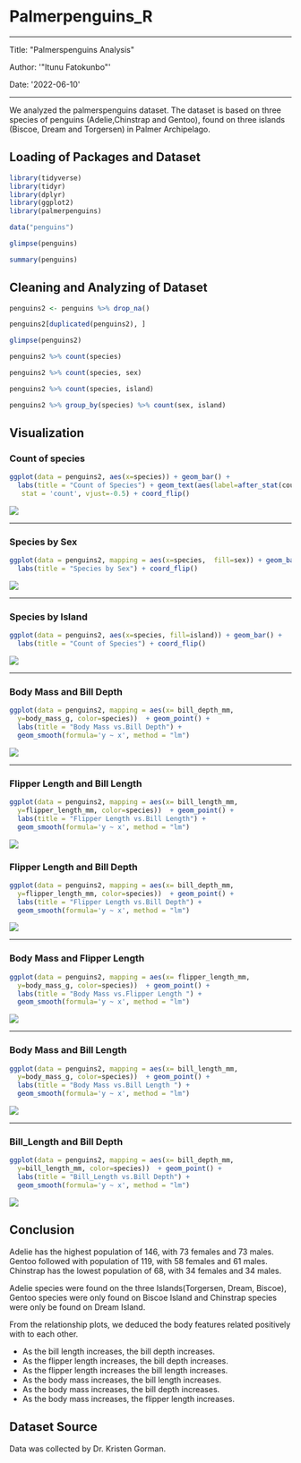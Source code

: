 # Palmerpenguins_R

---
Title: "Palmerspenguins Analysis"

Author: '"Itunu Fatokunbo"'

Date: '2022-06-10'

---


 We analyzed the palmerspenguins dataset. The dataset is based on three species of penguins (Adelie,Chinstrap and Gentoo), found on three islands (Biscoe, Dream and Torgersen) in  Palmer Archipelago.
 
 
## Loading of Packages and Dataset

```r
library(tidyverse)
library(tidyr)
library(dplyr)
library(ggplot2)
library(palmerpenguins)
```


```r
data("penguins")

glimpse(penguins)

summary(penguins)
```


## Cleaning and Analyzing of Dataset

```r
penguins2 <- penguins %>% drop_na()

penguins2[duplicated(penguins2), ]

glimpse(penguins2)

penguins2 %>% count(species)

penguins2 %>% count(species, sex)

penguins2 %>% count(species, island)

penguins2 %>% group_by(species) %>% count(sex, island)
```



## Visualization

### Count of species

```r
ggplot(data = penguins2, aes(x=species)) + geom_bar() +
  labs(title = "Count of Species") + geom_text(aes(label=after_stat(count)), 
   stat = 'count', vjust=-0.5) + coord_flip()
```
![](https://github.com/ITOPE/Palmerpenguins_R/blob/main/count_of_species.png)



---
### Species by Sex

```r
ggplot(data = penguins2, mapping = aes(x=species,  fill=sex)) + geom_bar() +
  labs(title = "Species by Sex") + coord_flip()
```
![](https://github.com/ITOPE/Palmerpenguins_R/blob/main/species_by_sex.png)




---
### Species by Island

```r
ggplot(data = penguins2, aes(x=species, fill=island)) + geom_bar() +
  labs(title = "Count of Species") + coord_flip()
```
![](https://github.com/ITOPE/Palmerpenguins_R/blob/main/species_by_island.png)




---
### Body Mass and Bill Depth

```r
ggplot(data = penguins2, mapping = aes(x= bill_depth_mm,
  y=body_mass_g, color=species))  + geom_point() +
  labs(title = "Body Mass vs.Bill Depth") +
  geom_smooth(formula='y ~ x', method = "lm")
```
![](https://github.com/ITOPE/Palmerpenguins_R/blob/main/body_mass-vs-bill_depth.png)



---
### Flipper Length and Bill Length

```r
ggplot(data = penguins2, mapping = aes(x= bill_length_mm,
  y=flipper_length_mm, color=species))  + geom_point() +
  labs(title = "Flipper Length vs.Bill Length") +
  geom_smooth(formula='y ~ x', method = "lm")
```
 ![](https://github.com/ITOPE/Palmerpenguins_R/blob/main/flipper_length-vs-bill_length.png)
 
 
 
  
### Flipper Length and Bill Depth

```r
ggplot(data = penguins2, mapping = aes(x= bill_depth_mm,
  y=flipper_length_mm, color=species))  + geom_point() +
  labs(title = "Flipper Length vs.Bill Depth") +
  geom_smooth(formula='y ~ x', method = "lm")
```
![](https://github.com/ITOPE/Palmerpenguins_R/blob/main/flipper_length-vs-bill_depth.png)
 
 
 
--- 
### Body Mass and Flipper Length

```r
ggplot(data = penguins2, mapping = aes(x= flipper_length_mm,
  y=body_mass_g, color=species))  + geom_point() +
  labs(title = "Body Mass vs.Flipper Length ") +
  geom_smooth(formula='y ~ x', method = "lm")
 ``` 

![](https://github.com/ITOPE/Palmerpenguins_R/blob/main/body_mass-vs-flipper_length.png)




---
### Body Mass and Bill Length  

```r
ggplot(data = penguins2, mapping = aes(x= bill_length_mm,
  y=body_mass_g, color=species))  + geom_point() +
  labs(title = "Body Mass vs.Bill Length ") +
  geom_smooth(formula='y ~ x', method = "lm")
```
![](https://github.com/ITOPE/Palmerpenguins_R/blob/main/body_mass-vs-bill_length.png)




---
### Bill_Length and Bill Depth

```r
ggplot(data = penguins2, mapping = aes(x= bill_depth_mm,
  y=bill_length_mm, color=species))  + geom_point() +
  labs(title = "Bill_Length vs.Bill Depth") +
  geom_smooth(formula='y ~ x', method = "lm")
```
![](https://github.com/ITOPE/Palmerpenguins_R/blob/main/bill_length-vs-bill_depth.png)

  
## Conclusion 

Adelie has the highest population of 146, with 73 females and 73 males. Gentoo followed with population of 119, with 58 females and 61 males. Chinstrap has the lowest population of 68, with 34 females and 34 males.

Adelie species were found on the three Islands(Torgersen, Dream, Biscoe), Gentoo species were only found on Biscoe Island and Chinstrap species were only be found on Dream Island.

From the relationship plots, we deduced the body features related positively with to each other.

* As the bill length increases, the bill depth increases.
* As the flipper length increases, the bill depth increases.
* As the flipper length increases the bill length increases.
* As the body mass increases, the bill length increases.
* As the body mass increases, the bill depth increases.
* As the body mass increases, the flipper length increases.


## Dataset Source

Data was collected by Dr. Kristen Gorman.
